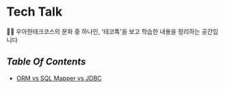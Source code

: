 # Tech Talk

🧑🏻‍ 우아한테크코스의 문화 중 하나인, '테코톡'을 보고 학습한 내용을 정리하는 공간입니다

## ***Table Of Contents***

- [ORM vs SQL Mapper vs JDBC](https://github.com/Jinuk93/tech-talk/blob/main/docs/ORM%20vs%20SQL%20Mapper%20vs%20JDBC.md)
